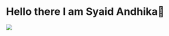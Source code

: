# Hello there I am Syaid Andhika👋

![](https://github.com/halfrost/halfrost/blob/master/icons/header_.png)